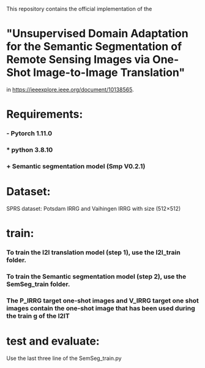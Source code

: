 This repository contains the official implementation of the 
# "Unsupervised Domain Adaptation for the Semantic Segmentation of Remote Sensing Images via One-Shot Image-to-Image Translation"
in https://ieeexplore.ieee.org/document/10138565. 

# Requirements: 
### - Pytorch 1.11.0 
###  * python 3.8.10
###  + Semantic segmentation model (Smp V0.2.1)


# Dataset:
SPRS dataset: Potsdam IRRG and Vaihingen IRRG with size (512×512)


# train:

###  To train the I2I translation model (step 1), use the I2I_train folder. 
### To train the Semantic segmentation model (step 2), use the  SemSeg_train folder.
### The P_IRRG target one-shot images and V_IRRG target one shot images contain the one-shot image that has been used during the train g of the I2IT


# test and evaluate: 
Use the last three line  of the SemSeg_train.py 
